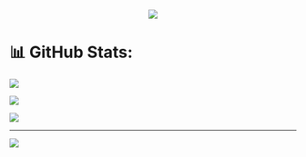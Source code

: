 
<h1 align="center">
  <a href="https://git.io/typing-svg">
    <img src="https://readme-typing-svg.herokuapp.com/?lines=Hello,+There!+👋;This+is+Usman+....;Nice+to+meet+you!&center=true&size=30">
  </a>
</h1>

# 📊 GitHub Stats:
![](https://github-readme-stats.vercel.app/api?username=UsmanHashimov&theme=dark&hide_border=false&include_all_commits=true&count_private=false)<br/>



![](https://github-readme-streak-stats.herokuapp.com/?user=UsmanHashimov&theme=dark&hide_border=false)<br/>



![](https://github-readme-stats.vercel.app/api/top-langs/?username=UsmanHashimov&theme=dark&hide_border=false&include_all_commits=true&count_private=false&layout=compact)


---
[![](https://visitcount.itsvg.in/api?id=UsmanHashimov&icon=1&color=6)](https://visitcount.itsvg.in)

<!-- Proudly created with GPRM ( https://gprm.itsvg.in ) -->

